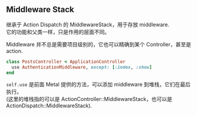 ## Middleware Stack

继承于 Action Dispatch 的 MiddlewareStack，用于存放 middleware.
<br>
它的功能和父类一样，只是作用的层面不同。

Middleware 并不总是需要项目级别的，它也可以精确到某个 Controller，甚至是 action.

```ruby
class PostsController < ApplicationController
  use AuthenticationMiddleware, except: [:index, :show]
end
```

`self.use` 是前面 Metal 提供的方法，可以添加 middleware 到堆栈，它们在最后执行。<br>
(这里的堆栈指的可以是 ActionController::MiddlewareStack，也可以是 ActionDispatch::MiddlewareStack).
